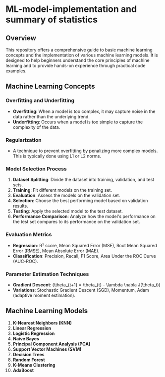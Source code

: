 # ML-model-implementation and summary of statistics

## Overview

This repository offers a comprehensive guide to basic machine learning concepts and the implementation of various machine learning models. It is designed to help beginners understand the core principles of machine learning and to provide hands-on experience through practical code examples.

## Machine Learning Concepts

### Overfitting and Underfitting
- **Overfitting**: When a model is too complex, it may capture noise in the data rather than the underlying trend.
- **Underfitting**: Occurs when a model is too simple to capture the complexity of the data.

### Regularization
- A technique to prevent overfitting by penalizing more complex models. This is typically done using L1 or L2 norms.

### Model Selection Process
1. **Dataset Splitting**: Divide the dataset into training, validation, and test sets.
2. **Training**: Fit different models on the training set.
3. **Evaluation**: Assess the models on the validation set.
4. **Selection**: Choose the best performing model based on validation results.
5. **Testing**: Apply the selected model to the test dataset.
6. **Performance Comparison**: Analyze how the model's performance on the test set compares to its performance on the validation set.

### Evaluation Metrics
- **Regression**: R² score, Mean Squared Error (MSE), Root Mean Squared Error (RMSE), Mean Absolute Error (MAE).
- **Classification**: Precision, Recall, F1 Score, Area Under the ROC Curve (AUC-ROC).

### Parameter Estimation Techniques
- **Gradient Descent**: \(\theta_{t+1} = \theta_{t} - \lambda \nabla J(\theta_t)\)
- **Variations**: Stochastic Gradient Descent (SGD), Momentum, Adam (adaptive moment estimation).

## Machine Learning Models
1. **K-Nearest Neighbors (KNN)**
2. **Linear Regression**
3. **Logistic Regression**
4. **Naive Bayes**
5. **Principal Component Analysis (PCA)**
6. **Support Vector Machines (SVM)**
7. **Decision Trees**
8. **Random Forest**
9. **K-Means Clustering**
10. **AdaBoost**


